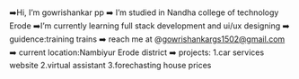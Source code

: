 ➡️Hi, I’m gowrishankar pp
➡️ I’m studied in Nandha college of technology Erode
➡️I’m currently learning full stack development and ui/ux designing
➡️ guidence:training trains
➡️ reach me at @gowrishankargs1502@gmail.com
➡️ current location:Nambiyur Erode district
➡️ projects: 1.car services website 2.virtual assistant 3.forechasting house prices
